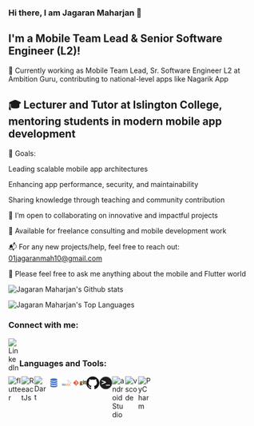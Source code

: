 ### Hi there, I am Jagaran Maharjan 👋

## I'm a Mobile Team Lead & Senior Software Engineer (L2)!
🏢 Currently working as Mobile Team Lead, Sr. Software Engineer L2 at Ambition Guru, contributing to national-level apps like Nagarik App

## 🎓 Lecturer and Tutor at Islington College, mentoring students in modern mobile app development

🥅 Goals:

Leading scalable mobile app architectures

Enhancing app performance, security, and maintainability

Sharing knowledge through teaching and community contribution

👯 I’m open to collaborating on innovative and impactful projects

💼 Available for freelance consulting and mobile development work

📬 For any new projects/help, feel free to reach out: 01jagaranmah10@gmail.com

💬 Please feel free to ask me anything about the mobile and Flutter world

![Jagaran Maharjan's Github stats](https://github-readme-stats.vercel.app/api?username=JagaranMaharjan&show_icons=true&count_private=true&theme=algolia)

![Jagaran Maharjan's Top Languages](https://github-readme-stats.vercel.app/api/top-langs/?username=JagaranMaharjan&layout=compact&theme=algolia)

### Connect with me:

[<img align="left" alt="LinkedIn" width="22px" src="https://1000logos.net/wp-content/uploads/2017/03/Linkedin-Logo.png" />](https://www.linkedin.com/in/jagaran-maharjan-aa490218b/)

<br />

### Languages and Tools:

<img align="left" alt="flutter" width="26px" src="https://www.kindpng.com/picc/m/355-3557482_flutter-logo-png-transparent-png.png" />
<img align="left" alt="ReactJs" width="26px" src="https://analyticsindiamag.com/wp-content/uploads/2021/01/pasted-image-0-2.png" />
<img align="left" alt="Dart" width="26px" src="https://w7.pngwing.com/pngs/595/79/png-transparent-dart-programming-language-flutter-object-oriented-programming-flutter-logo-class-fauna-bird.png" />
<img align="left" alt="sql" width="26px" src="https://raw.githubusercontent.com/github/explore/80688e429a7d4ef2fca1e82350fe8e3517d3494d/topics/sql/sql.png" />
<img align="left" alt="mysql" width="26px" src="https://raw.githubusercontent.com/github/explore/80688e429a7d4ef2fca1e82350fe8e3517d3494d/topics/mysql/mysql.png" />
<img align="left" alt="git" width="26px" src="https://raw.githubusercontent.com/github/explore/80688e429a7d4ef2fca1e82350fe8e3517d3494d/topics/git/git.png" />
<img align="left" alt="github" width="26px" src="https://raw.githubusercontent.com/github/explore/78df643247d429f6cc873026c0622819ad797942/topics/github/github.png" />
<img align="left" alt="html5" width="26px" src="https://raw.githubusercontent.com/github/explore/80688e429a7d4ef2fca1e82350fe8e3517d3494d/topics/terminal/terminal.png" />
<img align="left" alt="androidStudio" width="26px" src="https://www.androidpolice.com/wp-content/uploads/2020/10/10/android-studio-logo-hero_ITvLb9SXwyXu.png" />
<img align="left" alt="vscode" width="26px" src="https://www.tmssoftware.com/images/visualstudiocodelogo.png" />
<img align="left" alt="PyCharm" width="26px" src="https://pbs.twimg.com/profile_images/1206603239791218688/0AwZ0m6W_400x400.jpg" />
<br />
